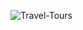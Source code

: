 ![Travel-Tours](https://github.com/UmerYasir718/Travel_and_Tourism/assets/131971007/46b6888e-1564-48d9-88c0-68c27c891489)
